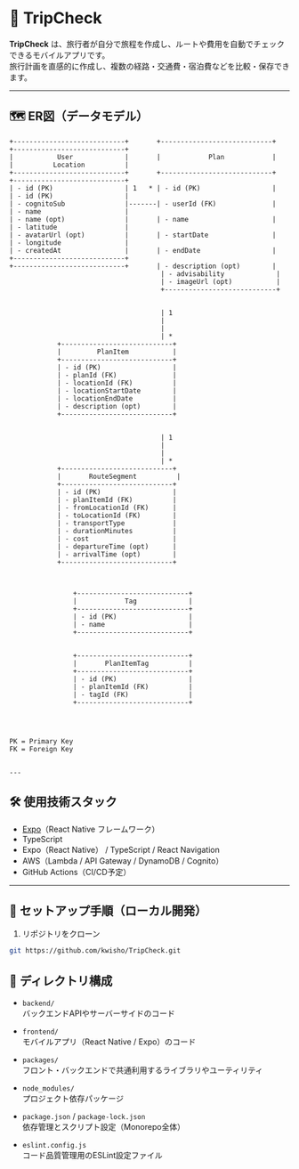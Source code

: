 # 📍 TripCheck

**TripCheck** は、旅行者が自分で旅程を作成し、ルートや費用を自動でチェックできるモバイルアプリです。  
旅行計画を直感的に作成し、複数の経路・交通費・宿泊費などを比較・保存できます。


---

## 🗺 ER図（データモデル）

```plaintext
+----------------------------+       +----------------------------+       +----------------------------+
|           User             |       |            Plan            |       |          Location          |
+----------------------------+       +----------------------------+       +----------------------------+
| - id (PK)                  | 1   * | - id (PK)                  |       | - id (PK)                  |
| - cognitoSub               |-------| - userId (FK)              |       | - name                     |
| - name (opt)               |       | - name                     |       | - latitude                 |
| - avatarUrl (opt)          |       | - startDate                |       | - longitude                |
| - createdAt                |       | - endDate                  |       +----------------------------+
+----------------------------+       | - description (opt)        |
                                      | - advisability             |
                                      | - imageUrl (opt)           |
                                      +----------------------------+


                                      | 1
                                      |
                                      |
                                      | *
            +----------------------------+     
            |         PlanItem           |     
            +----------------------------+     
            | - id (PK)                  |
            | - planId (FK)              |
            | - locationId (FK)          |
            | - locationStartDate        |
            | - locationEndDate          |
            | - description (opt)        |
            +----------------------------+


                                      | 1
                                      |
                                      |
                                      | *
            +----------------------------+     
            |       RouteSegment          |     
            +----------------------------+     
            | - id (PK)                  |
            | - planItemId (FK)          |
            | - fromLocationId (FK)      |
            | - toLocationId (FK)        |
            | - transportType            |
            | - durationMinutes          |
            | - cost                     |
            | - departureTime (opt)      |
            | - arrivalTime (opt)        |
            +----------------------------+



                +----------------------------+
                |            Tag             |
                +----------------------------+
                | - id (PK)                  |
                | - name                     |
                +----------------------------+


                +----------------------------+
                |       PlanItemTag          |
                +----------------------------+
                | - id (PK)                  |
                | - planItemId (FK)          |
                | - tagId (FK)               |
                +----------------------------+




PK = Primary Key  
FK = Foreign Key


---
```



## 🛠 使用技術スタック

- [Expo](https://expo.dev/)（React Native フレームワーク）
- TypeScript
- Expo（React Native） / TypeScript / React Navigation
- AWS（Lambda / API Gateway / DynamoDB / Cognito）
- GitHub Actions（CI/CD予定）

---

## 🚀 セットアップ手順（ローカル開発）

1. リポジトリをクローン

```bash
git https://github.com/kwisho/TripCheck.git

```
## 📁 ディレクトリ構成

- `backend/`  
  バックエンドAPIやサーバーサイドのコード

- `frontend/`  
  モバイルアプリ（React Native / Expo）のコード

- `packages/`  
  フロント・バックエンドで共通利用するライブラリやユーティリティ

- `node_modules/`  
  プロジェクト依存パッケージ

- `package.json` / `package-lock.json`  
  依存管理とスクリプト設定（Monorepo全体）

- `eslint.config.js`  
  コード品質管理用のESLint設定ファイル


